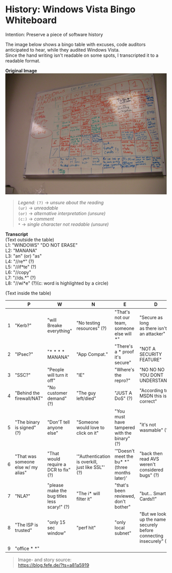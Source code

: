 # History: Windows Vista Bingo Whiteboard
Intention: Preserve a piece of software history  

The image below shows a bingo table with excuses, code auditors anticipated to hear, while they audited Windows Vista.  
Since the hand writing isn't readable on some spots, I transcripted it to a readable format.  

**Original Image**
![Bingo Whiteboard CA Windows Vista](windows_vista_board_code_audit.jpg)  

> *Legend:* 
> `(?)`  -> *unsure about the reading*  
> `(ur)` -> *unreadable*  
> `(or)` -> *alternative interpretation (unsure)*  
> `(c:)` -> *comment*  
> `*`    -> *single character not readable (unsure)*  


**Transcript**  
(Text outside the table)  
L1: "WINDOWS" "DO NOT ERASE"  
L2: "MANANA"  
L3: "an" (or) "as"  
L4: "//re\*" (?)  
L5: "//if\*te" (?)  
L6: "//copy"  
L7: "//ds.\*" (?)  
L8: "//wi\*e" (?)(c: word is highlighted by a circle)  

(Text inside the table)  

|   | P                                   | W                                            | N                                                    | E                                                 | D                                                                      | !                                                            | 1                                                 | ?                                                   |
|---|-------------------------------------|----------------------------------------------|------------------------------------------------------|---------------------------------------------------|------------------------------------------------------------------------|--------------------------------------------------------------|---------------------------------------------------|-----------------------------------------------------|
| 1 | "Kerb?"                             | "will Breake everything"                     | "No testing resources" (?)                           | "That's not our team,<br>someone else will \*"    | "Secure as long<br>as there isn't an attacker"                         | "the EDGE firewall<br>will stop it"                          | "NA\* Domain Isolation"                           | "it's old code"                                     |
| 2 | "IPsec?"                            | "\* \* \* \* MANANA"                         | "App Compat."                                        | "There's a \* proof<br>it's secure"               | "NOT A SECURITY FEATURE"                                               | "Try Except will catch"                                      | "I'm just doing this in my spare time" (?)        | "It's appearing random" (?)                         |
| 3 | "SSC?"                              | "People will turn it off"                    | "IE"                                                 | "Where's the repro?"                              | "NO NO NO<br>YOU DONT UNDERSTAND"                                      | "crc as fuzzing mitigation"                                  | "Can't someone else fix it?"                      | "Restricted Token"                                  |
| 4 | "Behind the firewall/NAT"           | "No customer demand" (?)                     | "The guy left/died"                                  | "JUST A DoS" (?)                                  | "According to MSDN this is correct"                                    | "We XOR encrypt it"                                          | "Can't you fix it?"                               | "RODC"                                              |
| 5 | "The binary is signed" (?)          | "Don'T tell anyone else"                     | "Someone would love to click on it"                  | "You must have tampered with the binary" (?)      | "it's not wasmable" (?)                                                | "can't overflow because it's an UNSIGNED int"                | "G\*/AS\*R/WATCH-DOG/DEP"                         | "Not EOP - Just undefined behavior" (?)             |
| 6 | "That was someone else w/ my alias" | "That would require a DCR to fix" (?)        | '"Authentication is overkill,<br>just like SSL"' (?) | '"Doesn't meet the bu\* \*" (three months later)' | "back then read AVS weren't considered bugs" (?)                       | "I'd help you, but someone<br>just filed 20 bugs against me" | "We would have to localize that fix"              | "use of windows is consent<br>to talk to microsoft" |
| 7 | "NLA?"                              | "please make the bug titles less scary!" (?) | "The i\* will filter it"                             | "that's been reviewed, don't bother"              | "but... Smart Cards!!"                                                 | "would have to \*te whole library"                           | "But that would be illegal!"                      | "Sharepoint ate my threat model"                    |
| 8 | "The ISP is trusted"                | "only 15 sec window"                         | "perf hit"                                           | "only local subnet"                               | "But we look up the name securely<br>before connecting insecurely" (?) | "It's ok, we have<br>SECURITY MUMBOJUMBO"                    | "there are other ways to DoS<br>network services" | "The chances of this happening<br>are so so so low" |
| 9 | "office \* \*"                      | <empty>                                      | <empty>                                              | <empty>                                           | <empty>                                                                | <empty>                                                      | <empty>                                           | <empty>                                             |


> Image- and story source:  
> https://blog.fefe.de/?ts=a81a5919